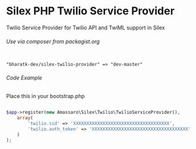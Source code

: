 # Silex PHP Twilio Service Provider

Twilio Service Provider for Twilio API and TwiML support in Silex

###### Use via composer from packagist.org

```text

"bharatk-dev/silex-twilio-provider" => "dev-master"
```

###### Code Example

Place this in your bootstrap.php

```php

$app->register(new Amassaro\Silex\Twilio\TwilioServiceProvider(),
	array(
		'twilio.sid' => 'XXXXXXXXXXXXXXXXXXXXXXXXXXXXXXXXXXXX',
		'twilio.auth_token' => 'XXXXXXXXXXXXXXXXXXXXXXXXXXXXXXXXXXXX'
	)
);

```

